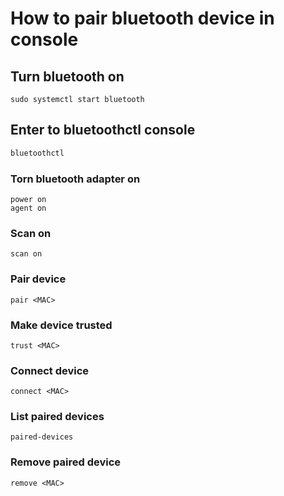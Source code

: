 # How to pair bluetooth device in console

## Turn bluetooth on

```
sudo systemctl start bluetooth
```

## Enter to bluetoothctl console

```bash
bluetoothctl
```

### Torn bluetooth adapter on

```[bluetooth]
power on
agent on
```

### Scan on

```[bluetooth]
scan on
```

### Pair device

```[bluetooth]
pair <MAC>
```

### Make device trusted

```[bluetooth]
trust <MAC>
```

### Connect device

```[bluetooth]
connect <MAC>
```

### List paired devices

```[bluetooth]
paired-devices
```

### Remove paired device

```[bluetooth]
remove <MAC>
```

